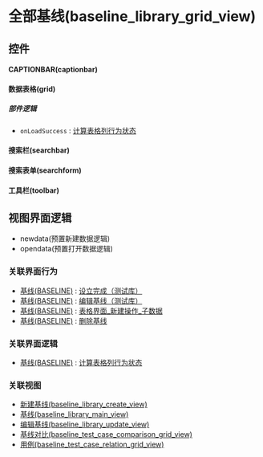 # 全部基线(baseline_library_grid_view)  <!-- {docsify-ignore-all} -->



## 控件
#### CAPTIONBAR(captionbar)
#### 数据表格(grid)

##### 部件逻辑
* `onLoadSuccess` : [计算表格列行为状态](module/Base/baseline/uilogic/calc_column_action_state)
#### 搜索栏(searchbar)
#### 搜索表单(searchform)
#### 工具栏(toolbar)

## 视图界面逻辑
  * newdata(预置新建数据逻辑)
  * opendata(预置打开数据逻辑)


### 关联界面行为
  * [基线(BASELINE)](module/Base/baseline) : [设立完成（测试库）](module/Base/baseline#界面行为)
  * [基线(BASELINE)](module/Base/baseline) : [编辑基线（测试库）](module/Base/baseline#界面行为)
  * [基线(BASELINE)](module/Base/baseline) : [表格界面_新建操作_子数据](module/Base/baseline#界面行为)
  * [基线(BASELINE)](module/Base/baseline) : [删除基线](module/Base/baseline#界面行为)

### 关联界面逻辑
  * [基线(BASELINE)](module/Base/baseline) : [计算表格列行为状态](module/Base/baseline/uilogic/calc_column_action_state)

### 关联视图
  * [新建基线(baseline_library_create_view)](app/view/baseline_library_create_view)
  * [基线(baseline_library_main_view)](app/view/baseline_library_main_view)
  * [编辑基线(baseline_library_update_view)](app/view/baseline_library_update_view)
  * [基线对比(baseline_test_case_comparison_grid_view)](app/view/baseline_test_case_comparison_grid_view)
  * [用例(baseline_test_case_relation_grid_view)](app/view/baseline_test_case_relation_grid_view)

<script>
 const { createApp } = Vue
  createApp({
    data() {
      return {

      }
    }
  }).use(ElementPlus).mount('#app')
</script>